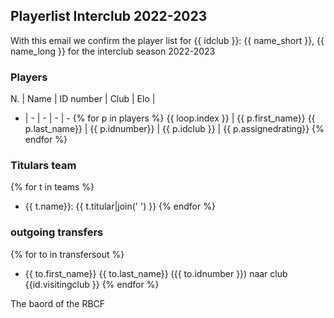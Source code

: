 ## Playerlist Interclub 2022-2023

With this email we confirm the player list for {{ idclub }}: {{ name_short }}, {{ name_long }} for the interclub season 2022-2023

### Players

 N. | Name | ID number | Club | Elo |
 -  | - | - | - | -
{% for p in players %}
{{ loop.index }} | {{ p.first_name}} {{ p.last_name}} |  {{ p.idnumber}} | {{ p.idclub }} | {{ p.assignedrating}}
{% endfor %}

### Titulars team
 
{% for t in teams %}
 - {{ t.name}}: {{ t.titular|join(' ') }}
{% endfor %}

### outgoing transfers

{% for to in transfersout %}
 - {{ to.first_name}} {{ to.last_name}} ({{ to.idnumber }}) naar club {{id.visitingclub }}
{% endfor %}

The baord of the RBCF 